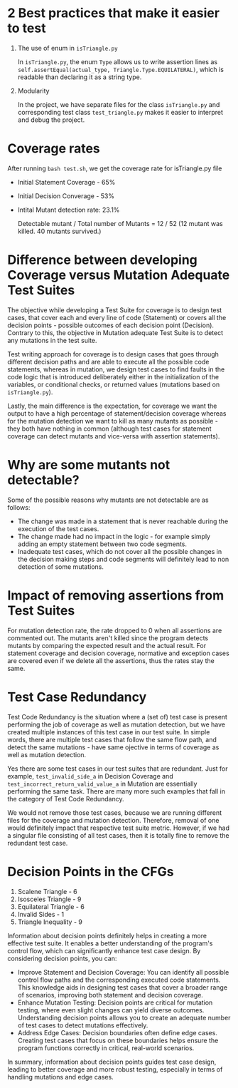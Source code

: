 # 2 Best practices that make it easier to test 
1. The use of enum in `isTriangle.py`

    In `isTriangle.py`, the enum `Type` allows us to write assertion lines as `self.assertEqual(actual_type, Triangle.Type.EQUILATERAL)`, which is readable than declaring it as a string type.


2. Modularity
    
    In the project, we have separate files for the class `isTriangle.py` and corresponding test class `test_triangle.py` makes it easier to interpret and debug the project.

# Coverage rates
After running `bash test.sh`, we get the coverage rate for isTriangle.py file
- Initial Statement Coverage - 65%
- Initial Decision Converage - 53%
- Intital Mutant detection rate: 23.1%

    Detectable mutant / Total number of Mutants = 12 / 52 (12 mutant was killed. 40 mutants survived.)

# Difference between developing Coverage versus Mutation Adequate Test Suites

The objective while developing a Test Suite for coverage is to design test cases, that cover each and every line of code (Statement) or covers all the decision points - possible outcomes of each decision point (Decision). Contrary to this, the objective in Mutation adequate Test Suite is to detect any mutations in the test suite. 

Test writing approach for coverage is to design cases that goes through different decision paths and are able to execute all the possible code statements, whereas in mutation, we design test cases to find faults in the code logic that is introduced deliberately either in the initialization of the variables, or conditional checks, or returned values (mutations based on `isTriangle.py`).

Lastly, the main difference is the expectation, for coverage we want the output to have a high percentage of statement/decision coverage whereas for the mutation detection we want to kill as many mutants as possible - they both have nothing in common (although test cases for statement coverage can detect mutants and vice-versa with assertion statements).

# Why are some mutants not detectable?

Some of the possible reasons why mutants are not detectable are as follows:
- The change was made in a statement that is never reachable during the execution of the test cases.
- The change made had no impact in the logic - for example simply adding an empty statement between two code segments. 
- Inadequate test cases, which do not cover all the possible changes in the decision making steps and code segments will definitely lead to non detection of some mutations.


# Impact of removing assertions from Test Suites

For mutation detection rate, the rate dropped to 0 when all assertions are commented out. The mutants aren't killed since the program detects mutants by comparing the expected result and the actual result. For statement coverage and decision coverage, normative and exception cases are covered even if we delete all the assertions, thus the rates stay the same.


# Test Case Redundancy 

Test Code Redundancy is the situation where a (set of) test case is present performing the job of coverage as well as mutation detection, but we have created multiple instances of this test case in our test suite. In simple words, there are multiple test cases that follow the same flow path, and detect the same mutations - have same ojective in terms of coverage as well as mutation detection. 

Yes there are some test cases in our test suites that are redundant. Just for example, `test_invalid_side_a` in Decision Coverage and `test_incorrect_return_valid_value_a` in Mutation are essentially performing the same task. There are many more such examples that fall in the category of Test Code Redundancy.

We would not remove those test cases, because we are running different files for the coverage and mutation detection. Therefore, removal of one would definitely impact that respective test suite metric. However, if we had a singular file consisting of all test cases, then it is totally fine to remove the redundant test case. 


# Decision Points in the CFGs

1. Scalene Triangle - 6
2. Isosceles Triangle - 9
3. Equilateral Triangle - 6
4. Invalid Sides - 1
5. Triangle Inequality - 9

Information about decision points definitely helps in creating a more effective test suite. It enables a better understanding of the program's control flow, which can significantly enhance test case design. By considering decision points, you can:

- Improve Statement and Decision Coverage: You can identify all possible control flow paths and the corresponding executed code statements. This knowledge aids in designing test cases that cover a broader range of scenarios, improving both statement and decision coverage.
- Enhance Mutation Testing: Decision points are critical for mutation testing, where even slight changes can yield diverse outcomes. Understanding decision points allows you to create an adequate number of test cases to detect mutations effectively.
- Address Edge Cases: Decision boundaries often define edge cases. Creating test cases that focus on these boundaries helps ensure the program functions correctly in critical, real-world scenarios.

In summary, information about decision points guides test case design, leading to better coverage and more robust testing, especially in terms of handling mutations and edge cases.
